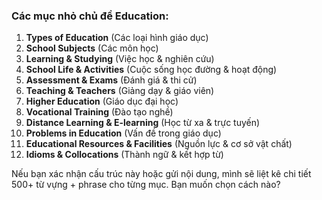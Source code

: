 

### Các mục nhỏ chủ đề Education:
1. **Types of Education** (Các loại hình giáo dục)
2. **School Subjects** (Các môn học)
3. **Learning & Studying** (Việc học & nghiên cứu)
4. **School Life & Activities** (Cuộc sống học đường & hoạt động)
5. **Assessment & Exams** (Đánh giá & thi cử)
6. **Teaching & Teachers** (Giảng dạy & giáo viên)
7. **Higher Education** (Giáo dục đại học)
8. **Vocational Training** (Đào tạo nghề)
9. **Distance Learning & E-learning** (Học từ xa & trực tuyến)
10. **Problems in Education** (Vấn đề trong giáo dục)
11. **Educational Resources & Facilities** (Nguồn lực & cơ sở vật chất)
12. **Idioms & Collocations** (Thành ngữ & kết hợp từ)

Nếu bạn xác nhận cấu trúc này hoặc gửi nội dung, mình sẽ liệt kê chi tiết 500+ từ vựng + phrase cho từng mục. Bạn muốn chọn cách nào?